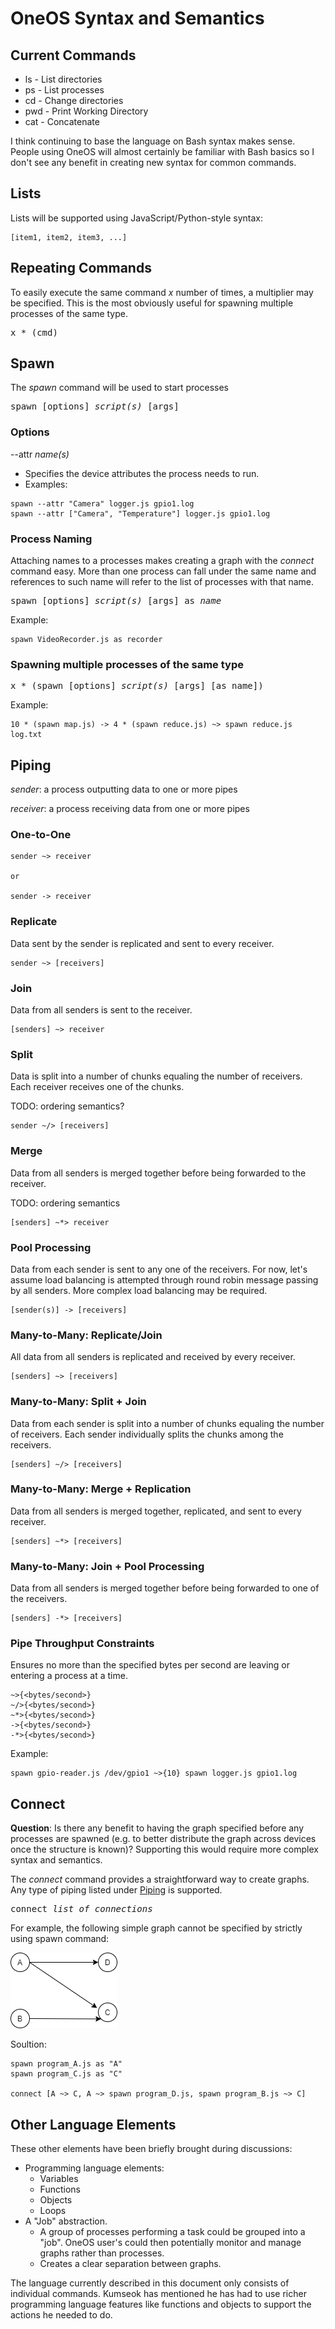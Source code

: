 # OneOS Syntax and Semantics

## Current Commands
- ls - List directories
- ps - List processes
- cd - Change directories
- pwd - Print Working Directory
- cat - Concatenate

I think continuing to base the language on Bash syntax makes sense. People using OneOS will almost certainly be familiar with Bash basics so I don't see any benefit in creating new syntax for common commands.

## Lists
Lists will be supported using JavaScript/Python-style syntax:

```
[item1, item2, item3, ...]
```

## Repeating Commands
To easily execute the same command *x* number of times, a multiplier may be specified. This is the most obviously useful for spawning multiple processes of the same type.

<pre>
x * (cmd)
</pre>

## Spawn
The *spawn* command will be used to start processes

<pre>
spawn [options] <i>script(s)</i> [args]
</pre>

### Options
--attr <i>name(s)</i> 
- Specifies the device attributes the process needs to run.
- Examples:
```
spawn --attr "Camera" logger.js gpio1.log
spawn --attr ["Camera", "Temperature"] logger.js gpio1.log
```

### Process Naming
Attaching names to a processes makes creating a graph with the *connect* command easy. More than one process can fall under the same name and references to such name will refer to the list of processes with that name.

<pre>
spawn [options] <i>script(s)</i> [args] as <i>name</i>
</pre>

Example:

```
spawn VideoRecorder.js as recorder
```

### Spawning multiple processes of the same type
<pre>
x * (spawn [options] <i>script(s)</i> [args] [as name])
</pre>

Example:

```
10 * (spawn map.js) -> 4 * (spawn reduce.js) ~> spawn reduce.js log.txt
```

## <a name="Piping"></a> Piping
*sender*: a process outputting data to one or more pipes

*receiver*: a process receiving data from one or more pipes

### One-to-One
```
sender ~> receiver

or

sender -> receiver
```

### Replicate
Data sent by the sender is replicated and sent to every receiver.

```
sender ~> [receivers]
```

### Join
Data from all senders is sent to the receiver.

```
[senders] ~> receiver
```

### Split
Data is split into a number of chunks equaling the number of receivers. Each receiver receives one of the chunks.

TODO: ordering semantics?

```
sender ~/> [receivers]
```

### Merge
Data from all senders is merged together before being forwarded to the receiver.

TODO: ordering semantics

```
[senders] ~*> receiver
```


### Pool Processing
Data from each sender is sent to any one of the receivers. For now, let's assume load balancing is attempted through round robin message passing by all senders. More complex load balancing may be required.

```
[sender(s)] -> [receivers]
```

### Many-to-Many: Replicate/Join
All data from all senders is replicated and received by every receiver.

```
[senders] ~> [receivers]
```

### Many-to-Many: Split + Join
Data from each sender is split into a number of chunks equaling the number of receivers. Each sender individually splits the chunks among the receivers.

```
[senders] ~/> [receivers]
```

### Many-to-Many: Merge + Replication
Data from all senders is merged together, replicated, and sent to every receiver.

```
[senders] ~*> [receivers]
```

### Many-to-Many: Join + Pool Processing
Data from all senders is merged together before being forwarded to one of the receivers.

```
[senders] -*> [receivers]
```

### Pipe Throughput Constraints
Ensures no more than the specified bytes per second are leaving or entering a process at a time.

```
~>{<bytes/second>}
~/>{<bytes/second>}
~*>{<bytes/second>}
->{<bytes/second>}
-*>{<bytes/second>}
```

Example:
```
spawn gpio-reader.js /dev/gpio1 ~>{10} spawn logger.js gpio1.log
```

## Connect
**Question**: Is there any benefit to having the graph specified before any processes are spawned (e.g. to better distribute the graph across devices once the structure is known)? Supporting this would require more complex syntax and semantics.

The *connect* command provides a straightforward way to create graphs. Any type of piping listed under [Piping](#Piping) is supported.

<pre>
connect <i>list_of_connections</i>
</pre>

For example, the following simple graph cannot be specified by strictly using spawn command:

![diagram](./images/some-to-some.png)

Soultion:
```
spawn program_A.js as "A"
spawn program_C.js as "C"

connect [A ~> C, A ~> spawn program_D.js, spawn program_B.js ~> C]
```

## Other Language Elements
These other elements have been briefly brought during discussions:

- Programming language elements:
    - Variables
    - Functions
    - Objects
    - Loops
- A "Job" abstraction.
    - A group of processes performing a task could be grouped into a "job". OneOS user's could then potentially monitor and manage graphs rather than processes.
    - Creates a clear separation between graphs.

The language currently described in this document only consists of individual commands. Kumseok has mentioned he has had to use richer programming language features like functions and objects to support the actions he needed to do.